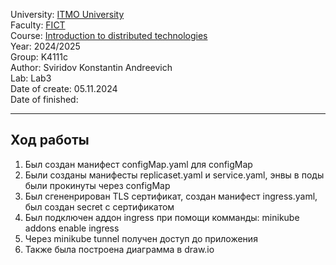 University: [ITMO University](https://itmo.ru/ru/)</br>
Faculty: [FICT](https://fict.itmo.ru)</br>
Course: [Introduction to distributed technologies](https://github.com/itmo-ict-faculty/introduction-to-distributed-technologies)</br>
Year: 2024/2025</br>
Group: K4111c</br>
Author: Sviridov Konstantin Andreevich</br>
Lab: Lab3</br>
Date of create: 05.11.2024</br>
Date of finished:

---

## Ход работы

1. Был создан манифест configMap.yaml для configMap
2. Были созданы манифесты replicaset.yaml и service.yaml, энвы в поды были прокинуты через configMap
3. Был сгененрирован TLS сертификат, создан манифест ingress.yaml, был создан secret с сертификатом
4. Был подключен аддон ingress при помощи комманды: minikube addons enable ingress
5. Через minikube tunnel получен доступ до приложения
6. Также была построена диаграмма в draw.io
